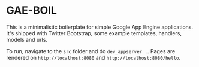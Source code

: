 GAE-BOIL
============

This is a minimalistic boilerplate for simple Google App Engine applications. It's shipped with Twitter Bootstrap, some example templates, handlers, models and urls.

To run, navigate to the `src` folder and do `dev_appserver .`. Pages are rendered on `http://localhost:8080` and `http://localhost:8080/hello`.
